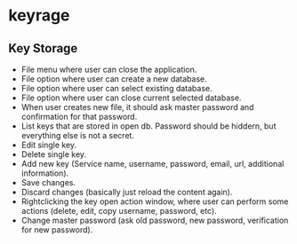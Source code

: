 # keyrage
Key Storage
---

* File menu where user can close the application.
* File option where user can create a new database.
* File option where user can select existing database.
* File option where user can close current selected database.
* When user creates new file, it should ask master password and confirmation for that password.
* List keys that are stored in open db. Password should be hiddern, but everything else is not a secret.
* Edit single key.
* Delete single key.
* Add new key (Service name, username, password, email, url, additional information).
* Save changes.
* Discard changes (basically just reload the content again).
* Rightclicking the key open action window, where user can perform some actions (delete, edit, copy username, password, etc).
* Change master password (ask old password, new password, verification for new password).
  
